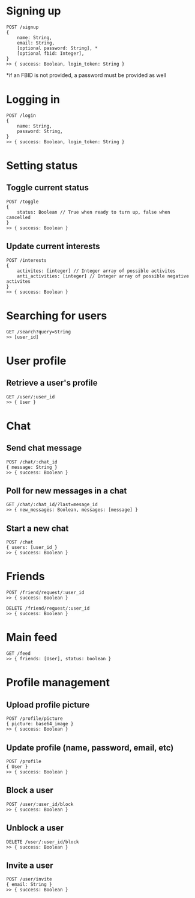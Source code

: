 # Signing up

```
POST /signup
{
	name: String,
	email: String,
	[optional password: String], *
	[optional fbid: Integer],
}
>> { success: Boolean, login_token: String }
```

*if an FBID is not provided, a password must be provided as well

# Logging in

```
POST /login
{
	name: String,
	password: String,
}
>> { success: Boolean, login_token: String }
```

# Setting status

## Toggle current status

```
POST /toggle
{
	status: Boolean // True when ready to turn up, false when cancelled
}
>> { success: Boolean }
```

## Update current interests

```
POST /interests
{
	activites: [integer] // Integer array of possible activites
	anti_activities: [integer] // Integer array of possible negative activites
}
>> { success: Boolean }
```

# Searching for users

```
GET /search?query=String
>> [user_id]
```

# User profile

## Retrieve a user's profile

```
GET /user/:user_id
>> { User }
```

# Chat

## Send chat message

```
POST /chat/:chat_id
{ message: String }
>> { success: Boolean }
```

## Poll for new messages in a chat

```
GET /chat/:chat_id/?last=mesage_id
>> { new_messages: Boolean, messages: [message] }
```

## Start a new chat

```
POST /chat
{ users: [user_id }
>> { success: Boolean }
```

# Friends

```
POST /friend/request/:user_id
>> { success: Boolean }
```

```
DELETE /friend/request/:user_id
>> { success: Boolean }
```

# Main feed

```
GET /feed
>> { friends: [User], status: boolean }
```

# Profile management

## Upload profile picture

```
POST /profile/picture
{ picture: base64_image }
>> { success: Boolean }
```

## Update profile (name, password, email, etc)
```
POST /profile
{ User }
>> { success: Boolean }
```

## Block a user

```
POST /user/:user_id/block
>> { success: Boolean }
```

## Unblock a user

```
DELETE /user/:user_id/block
>> { success: Boolean }
```

## Invite a user

```
POST /user/invite
{ email: String }
>> { success: Boolean }
```

